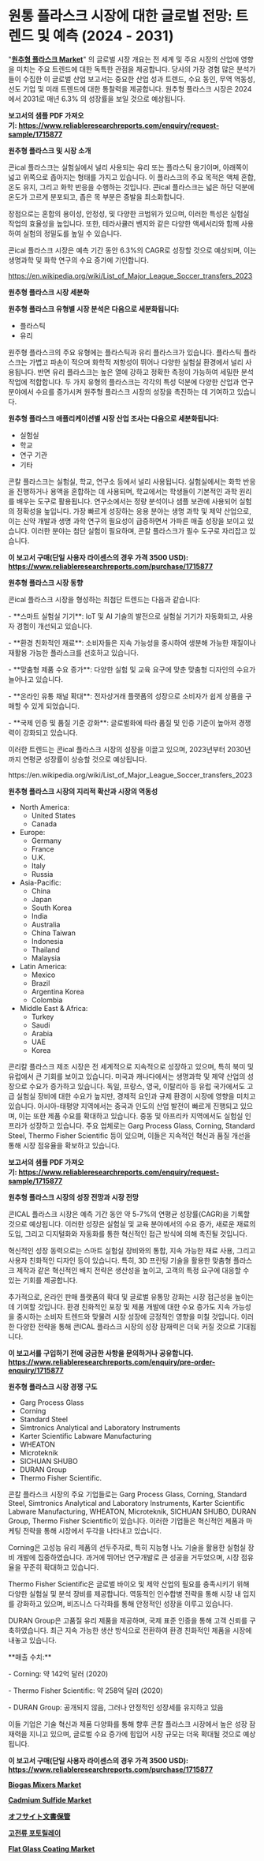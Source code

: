 <p><h1>원통 플라스크 시장에 대한 글로벌 전망: 트렌드 및 예측 (2024 - 2031)</h1></p><p>"<strong><a href="https://www.reliableresearchreports.com/conical-flask-r1715877">원추형 플라스크 Market</a></strong>" 의 글로벌 시장 개요는 전 세계 및 주요 시장의 산업에 영향을 미치는 주요 트렌드에 대한 독특한 관점을 제공합니다. 당사의 가장 경험 많은 분석가들이 수집한 이 글로벌 산업 보고서는 중요한 산업 성과 트렌드, 수요 동인, 무역 역동성, 선도 기업 및 미래 트렌드에 대한 통찰력을 제공합니다. 원추형 플라스크 시장은 2024에서 2031로 매년 6.3% 의 성장률을 보일 것으로 예상됩니다.</p>
<p><strong>보고서의 샘플 PDF 가져오기:&nbsp;<a href="https://www.reliableresearchreports.com/enquiry/request-sample/1715877">https://www.reliableresearchreports.com/enquiry/request-sample/1715877</a></strong></p>
<p><strong>원추형 플라스크 및 시장 소개</strong></p>
<p><p>콘ical 플라스크는 실험실에서 널리 사용되는 유리 또는 플라스틱 용기이며, 아래쪽이 넓고 위쪽으로 좁아지는 형태를 가지고 있습니다. 이 플라스크의 주요 목적은 액체 혼합, 온도 유지, 그리고 화학 반응을 수행하는 것입니다. 콘ical 플라스크는 넓은 하단 덕분에 온도가 고르게 분포되고, 좁은 목 부분은 증발을 최소화합니다. </p><p>장점으로는 혼합의 용이성, 안정성, 및 다양한 크범위가 있으며, 이러한 특성은 실험실 작업의 효율성을 높입니다. 또한, 테라사큘러 벤지와 같은 다양한 액세서리와 함께 사용하여 실험의 정밀도를 높일 수 있습니다. </p><p>콘ical 플라스크 시장은 예측 기간 동안 6.3%의 CAGR로 성장할 것으로 예상되며, 이는 생명과학 및 화학 연구의 수요 증가에 기인합니다.</p></p>
<p><a href="https://en.wikipedia.org/wiki/List_of_Major_League_Soccer_transfers_2023">https://en.wikipedia.org/wiki/List_of_Major_League_Soccer_transfers_2023</a></p>
<p><strong>원추형 플라스크 시장 세분화</strong></p>
<p><strong>원추형 플라스크 유형별 시장 분석은 다음으로 세분화됩니다:</strong></p>
<p><ul><li>플라스틱</li><li>유리</li></ul></p>
<p><p>원주형 플라스크의 주요 유형에는 플라스틱과 유리 플라스크가 있습니다. 플라스틱 플라스크는 가볍고 파손이 적으며 화학적 저항성이 뛰어나 다양한 실험실 환경에서 널리 사용됩니다. 반면 유리 플라스크는 높은 열에 강하고 정확한 측정이 가능하여 세밀한 분석 작업에 적합합니다. 두 가지 유형의 플라스크는 각각의 특성 덕분에 다양한 산업과 연구 분야에서 수요를 증가시켜 원주형 플라스크 시장의 성장을 촉진하는 데 기여하고 있습니다.</p></p>
<p><strong>원추형 플라스크 애플리케이션별 시장 산업 조사는 다음으로 세분화됩니다:</strong></p>
<p><ul><li>실험실</li><li>학교</li><li>연구 기관</li><li>기타</li></ul></p>
<p><p>콘칼 플라스크는 실험실, 학교, 연구소 등에서 널리 사용됩니다. 실험실에서는 화학 반응을 진행하거나 용액을 혼합하는 데 사용되며, 학교에서는 학생들이 기본적인 과학 원리를 배우는 도구로 활용됩니다. 연구소에서는 정량 분석이나 샘플 보관에 사용되어 실험의 정확성을 높입니다. 가장 빠르게 성장하는 응용 분야는 생명 과학 및 제약 산업으로, 이는 신약 개발과 생명 과학 연구의 필요성이 급증하면서 가파른 매출 성장을 보이고 있습니다. 이러한 분야는 첨단 실험이 필요하며, 콘칼 플라스크가 필수 도구로 자리잡고 있습니다.</p></p>
<p><strong>이 보고서 구매(단일 사용자 라이센스의 경우 가격 3500 USD): <a href="https://www.reliableresearchreports.com/purchase/1715877">https://www.reliableresearchreports.com/purchase/1715877</a></strong></p>
<p><strong>원추형 플라스크 시장 동향</strong></p>
<p><p>콘ical 플라스크 시장을 형성하는 최첨단 트렌드는 다음과 같습니다:</p><p>- **스마트 실험실 기기**: IoT 및 AI 기술의 발전으로 실험실 기기가 자동화되고, 사용자 경험이 개선되고 있습니다.</p><p>  </p><p>- **환경 친화적인 재료**: 소비자들은 지속 가능성을 중시하여 생분해 가능한 재질이나 재활용 가능한 플라스크를 선호하고 있습니다.</p><p>- **맞춤형 제품 수요 증가**: 다양한 실험 및 교육 요구에 맞춘 맞춤형 디자인의 수요가 늘어나고 있습니다.</p><p>- **온라인 유통 채널 확대**: 전자상거래 플랫폼의 성장으로 소비자가 쉽게 상품을 구매할 수 있게 되었습니다.</p><p>- **국제 인증 및 품질 기준 강화**: 글로벌화에 따라 품질 및 인증 기준이 높아져 경쟁력이 강화되고 있습니다. </p><p>이러한 트렌드는 콘ical 플라스크 시장의 성장을 이끌고 있으며, 2023년부터 2030년까지 연평균 성장률이 상승할 것으로 예상됩니다.</p></p>
<p>https://en.wikipedia.org/wiki/List_of_Major_League_Soccer_transfers_2023</p>
<p><strong>원추형 플라스크 시장의 지리적 확산과 시장의 역동성</strong></p>
<p><ul>
    <li>
        North America:
        <ul>
            <li>United States</li>
            <li>Canada</li>
        </ul>
    </li>
    <li>
        Europe:
        <ul>
            <li>Germany</li>
            <li>France</li>
            <li>U.K.</li>
            <li>Italy</li>
            <li>Russia</li>
        </ul>
    </li>
    <li>
        Asia-Pacific:
        <ul>
            <li>China</li>
            <li>Japan</li>
            <li>South Korea</li>
            <li>India</li>
            <li>Australia</li>
            <li>China Taiwan</li>
            <li>Indonesia</li>
            <li>Thailand</li>
            <li>Malaysia</li>
        </ul>
    </li>
    <li>
        Latin America:
        <ul>
            <li>Mexico</li>
            <li>Brazil</li>
            <li>Argentina Korea</li>
            <li>Colombia</li>
        </ul>
    </li>
    <li>
        Middle East & Africa:
        <ul>
            <li>Turkey</li>
            <li>Saudi</li>
            <li>Arabia</li>
            <li>UAE</li>
            <li>Korea</li>
        </ul>
    </li>
    </ul></p>
<p><p>콘리칼 플라스크 제조 시장은 전 세계적으로 지속적으로 성장하고 있으며, 특히 북미 및 유럽에서 큰 기회를 보이고 있습니다. 미국과 캐나다에서는 생명과학 및 제약 산업의 성장으로 수요가 증가하고 있습니다. 독일, 프랑스, 영국, 이탈리아 등 유럽 국가에서도 고급 실험실 장비에 대한 수요가 높지만, 경제적 요인과 규제 환경이 시장에 영향을 미치고 있습니다. 아시아-태평양 지역에서는 중국과 인도의 산업 발전이 빠르게 진행되고 있으며, 이는 또한 제품 수요를 확대하고 있습니다. 중동 및 아프리카 지역에서도 실험실 인프라가 성장하고 있습니다. 주요 업체로는 Garg Process Glass, Corning, Standard Steel, Thermo Fisher Scientific 등이 있으며, 이들은 지속적인 혁신과 품질 개선을 통해 시장 점유율을 확보하고 있습니다.</p></p>
<p><strong>보고서의 샘플 PDF 가져오기:&nbsp;<a href="https://www.reliableresearchreports.com/enquiry/request-sample/1715877">https://www.reliableresearchreports.com/enquiry/request-sample/1715877</a></strong></p>
<p><strong>원추형 플라스크 시장의 성장 전망과 시장 전망</strong></p>
<p><p>콘ICAL 플라스크 시장은 예측 기간 동안 약 5-7%의 연평균 성장률(CAGR)을 기록할 것으로 예상됩니다. 이러한 성장은 실험실 및 교육 분야에서의 수요 증가, 새로운 재료의 도입, 그리고 디지털화와 자동화를 통한 혁신적인 접근 방식에 의해 촉진될 것입니다.</p><p>혁신적인 성장 동력으로는 스마트 실험실 장비와의 통합, 지속 가능한 재료 사용, 그리고 사용자 친화적인 디자인 등이 있습니다. 특히, 3D 프린팅 기술을 활용한 맞춤형 플라스크 제작과 같은 혁신적인 배치 전략은 생산성을 높이고, 고객의 특정 요구에 대응할 수 있는 기회를 제공합니다.</p><p>추가적으로, 온라인 판매 플랫폼의 확대 및 글로벌 유통망 강화는 시장 접근성을 높이는 데 기여할 것입니다. 환경 친화적인 포장 및 제품 개발에 대한 수요 증가도 지속 가능성을 중시하는 소비자 트렌드와 맞물려 시장 성장에 긍정적인 영향을 미칠 것입니다. 이러한 다양한 전략을 통해 콘ICAL 플라스크 시장의 성장 잠재력은 더욱 커질 것으로 기대됩니다.</p></p>
<p><strong>이 보고서를 구입하기 전에 궁금한 사항을 문의하거나 공유합니다. <a href="https://www.reliableresearchreports.com/enquiry/pre-order-enquiry/1715877">https://www.reliableresearchreports.com/enquiry/pre-order-enquiry/1715877</a></strong></p>
<p><strong>원추형 플라스크 시장 경쟁 구도</strong></p>
<p><ul><li>Garg Process Glass</li><li>Corning</li><li>Standard Steel</li><li>Simtronics Analytical and Laboratory Instruments</li><li>Karter Scientific Labware Manufacturing</li><li>WHEATON</li><li>Microteknik</li><li>SICHUAN SHUBO</li><li>DURAN Group</li><li>Thermo Fisher Scientific.</li></ul></p>
<p><p>콘칼 플라스크 시장의 주요 기업들로는 Garg Process Glass, Corning, Standard Steel, Simtronics Analytical and Laboratory Instruments, Karter Scientific Labware Manufacturing, WHEATON, Microteknik, SICHUAN SHUBO, DURAN Group, Thermo Fisher Scientific이 있습니다. 이러한 기업들은 혁신적인 제품과 마케팅 전략을 통해 시장에서 두각을 나타내고 있습니다.</p><p>Corning은 고성능 유리 제품의 선두주자로, 특히 지능형 나노 기술을 활용한 실험실 장비 개발에 집중하였습니다. 과거에 뛰어난 연구개발로 큰 성공을 거두었으며, 시장 점유율을 꾸준히 확대하고 있습니다.</p><p>Thermo Fisher Scientific은 글로벌 바이오 및 제약 산업의 필요를 충족시키기 위해 다양한 실험실 및 분석 장비를 제공합니다. 역동적인 인수합병 전략을 통해 시장 내 입지를 강화하고 있으며, 비즈니스 다각화를 통해 안정적인 성장을 이루고 있습니다.</p><p>DURAN Group은 고품질 유리 제품을 제공하며, 국제 표준 인증을 통해 고객 신뢰를 구축하였습니다. 최근 지속 가능한 생산 방식으로 전환하여 환경 친화적인 제품을 시장에 내놓고 있습니다.</p><p>**매출 수치:**</p><p>- Corning: 약 142억 달러 (2020)</p><p>- Thermo Fisher Scientific: 약 258억 달러 (2020)</p><p>- DURAN Group: 공개되지 않음, 그러나 안정적인 성장세를 유지하고 있음</p><p>이들 기업은 기술 혁신과 제품 다양화를 통해 향후 콘칼 플라스크 시장에서 높은 성장 잠재력을 지니고 있으며, 글로벌 수요 증가에 힘입어 시장 규모는 더욱 확대될 것으로 예상됩니다.</p></p>
<p><strong>이 보고서 구매(단일 사용자 라이센스의 경우 가격 3500 USD): <a href="https://www.reliableresearchreports.com/purchase/1715877">https://www.reliableresearchreports.com/purchase/1715877</a></strong></p>
<p><strong><p><a href="https://medium.com/@stephaniewynterk14/in-the-biogas-mixers-market-the-main-focus-is-on-keeping-costs-low-and-getting-the-most-out-of-4017d288226e">Biogas Mixers Market</a></p><p><a href="https://issuu.com/reportprime-2/docs/cadmium-sulfide-market-size-2030.pp_e5bcffc1412b26">Cadmium Sulfide Market</a></p><p><a href="https://medium.com/@ursulastark1948/off-site-document-storage-market-%E3%81%AE%E3%82%B0%E3%83%AD%E3%83%BC%E3%83%90%E3%83%AB%E5%B8%82%E5%A0%B4%E6%A6%82%E8%A6%81%E3%81%AF-%E4%B8%96%E7%95%8C%E3%81%8A%E3%82%88%E3%81%B3%E4%B8%BB%E8%A6%81%E5%B8%82%E5%A0%B4%E3%81%AB%E3%81%8A%E3%81%91%E3%82%8B%E6%A5%AD%E7%95%8C%E3%81%AB%E5%BD%B1%E9%9F%BF%E3%82%92%E4%B8%8E%E3%81%88%E3%82%8B%E4%B8%BB%E8%A6%81%E3%81%AA%E3%83%88%E3%83%AC%E3%83%B3%E3%83%89%E3%81%AB%E3%81%A4%E3%81%84%E3%81%A6-%E7%8B%AC%E8%87%AA%E3%81%AE%E8%A6%96%E7%82%B9%E3%82%92%E6%8F%90%E4%BE%9B%E3%81%97%E3%81%BE%E3%81%99-633bd98f6d9c">オフサイト文書保管</a></p><p><a href="https://medium.com/@derrickmafrks96745/high-current-photorelay-market-%EC%9D%98-%EA%B8%80%EB%A1%9C%EB%B2%8C-%EC%8B%9C%EC%9E%A5-%EA%B0%9C%EC%9A%94%EB%8A%94-%EC%A0%84-%EC%84%B8%EA%B3%84-%EB%B0%8F-%EC%A3%BC%EC%9A%94-%EC%8B%9C%EC%9E%A5%EC%9D%98-%EC%82%B0%EC%97%85%EC%97%90-%EC%98%81%ED%96%A5%EC%9D%84-%EB%AF%B8%EC%B9%98%EB%8A%94-%EC%A3%BC%EC%9A%94-%ED%8A%B8%EB%A0%8C%EB%93%9C%EC%97%90-%EB%8C%80%ED%95%9C-%EB%8F%85%ED%8A%B9%ED%95%9C-%EA%B4%80%EC%A0%90%EC%9D%84-%EC%A0%9C%EA%B3%B5%ED%95%A9%EB%8B%88%EB%8B%A4-b79132581de0">고전류 포토릴레이</a></p><p><a href="https://issuu.com/reportprime-2/docs/flat-glass-coating-market-size-2030_8717c67a98a4c6">Flat Glass Coating Market</a></p></strong></p>
<p></p>